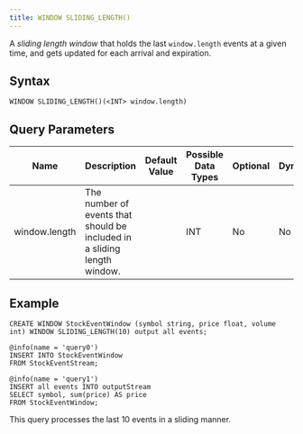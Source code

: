 ```yaml
---
title: WINDOW SLIDING_LENGTH()
---
```


A _sliding length window_ that holds the last `window.length` events at a given time, and gets updated for each arrival and expiration.

## Syntax

    WINDOW SLIDING_LENGTH()(<INT> window.length)

## Query Parameters

| Name          | Description     | Default Value | Possible Data Types | Optional | Dynamic |
|----------|---------------------------------------|-------------|-----------------|----------|---------|
| window.length | The number of events that should be included in a sliding length window. |          | INT        | No       | No      |

## Example

    CREATE WINDOW StockEventWindow (symbol string, price float, volume int) WINDOW SLIDING_LENGTH(10) output all events;

    @info(name = 'query0')
    INSERT INTO StockEventWindow
    FROM StockEventStream;

    @info(name = 'query1')
    INSERT all events INTO outputStream 
    SELECT symbol, sum(price) AS price
    FROM StockEventWindow;

This query processes the last 10 events in a sliding manner.
